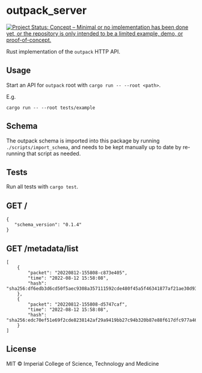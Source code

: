 # outpack_server
[![Project Status: Concept – Minimal or no implementation has been done yet, or the repository is only intended to be a limited example, demo, or proof-of-concept.](https://www.repostatus.org/badges/latest/concept.svg)](https://www.repostatus.org/#concept)

Rust implementation of the `outpack` HTTP API.

## Usage
Start an API for `outpack` root with `cargo run -- --root <path>`.

E.g.

```cargo run -- --root tests/example```

## Schema
The outpack schema is imported into this package by running `./scripts/import_schema`, 
and needs to be kept manually up to date by re-running that script as needed.

## Tests
Run all tests with `cargo test`.

## GET /

```
{
   "schema_version": "0.1.4"
}
```

## GET /metadata/list

```
[
    {
        "packet": "20220812-155808-c873e405",
        "time": "2022-08-12 15:58:08",
        "hash": "sha256:df6edb3d6cd50f5aec9308a357111592cde480f45a5f46341877af21ae30d93e"
    },
    {
        "packet": "20220812-155808-d5747caf",
        "time": "2022-08-12 15:58:08",
        "hash": "sha256:edc70ef51e69f2cde8238142af29a9419bb27c94b320b87e88f617dfc977a46b"
    }
]
```

## License
MIT © Imperial College of Science, Technology and Medicine
